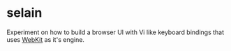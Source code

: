 # selain

Experiment on how to build a browser UI with Vi like keyboard bindings that
uses [WebKit] as it's engine.

[WebKit]: https://webkit.org/
